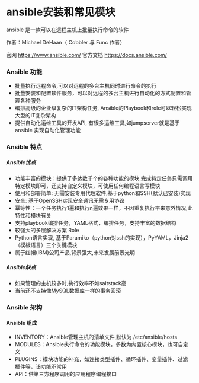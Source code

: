 # ansible安装和常见模块

ansible 是一款可以在远程主机上批量执行命令的软件  

作者：Michael DeHaan（ Cobbler 与 Func 作者）

官网 https://www.ansible.com/    官方文档  https://docs.ansible.com/



### Ansible 功能

* 批量执行远程命令,可以对远程的多台主机同时进行命令的执行
* 批量安装和配置软件服务，可以对远程的多台主机进行自动化的方式配置和管理各种服务
* 编排高级的企业级复杂的IT架构任务, Ansible的Playbook和role可以轻松实现大型的IT复杂架构
* 提供自动化运维工具的开发API, 有很多运维工具,如jumpserver就是基于 ansible 实现自动化管理功能

### Ansible 特点

##### Ansible优点
* 功能丰富的模块：提供了多达数千个的各种功能的模块,完成特定任务只需调用特定模块即可，还支持自定义模块，可使用任何编程语言写模块
* 使用和部署简单: 无需安装专用代理软件,基于python和SSH(默认已安装)实现
* 安全: 基于OpenSSH实现安全通讯无需专用协议
* 幂等性：一个任务执行1遍和执行n遍效果一样，不因重复执行带来意外情况,此特性和模块有关
* 支持playbook编排任务，YAML格式，编排任务，支持丰富的数据结构
* 较强大的多层解决方案 Role
* Python语言实现, 基于Paramiko（python对ssh的实现），PyYAML，Jinja2（模板语言）三个关键模块
* 属于红帽(IBM)公司产品,背景强大,未来发展前景光明


##### Ansible缺点

* 如果管理的主机较多时,执行效率不如saltstack高
* 当前还不支持像MySQL数据库一样的事务回滚


### Ansible 架构

####  Ansible 组成

* INVENTORY：Ansible管理主机的清单文件,默认为 /etc/ansible/hosts
* MODULES：Ansible执行命令的功能模块，多数为内置核心模块，也可自定义
* PLUGINS：模块功能的补充，如连接类型插件、循环插件、变量插件、过滤插件等，该功能不常用
* API：供第三方程序调用的应用程序编程接口
